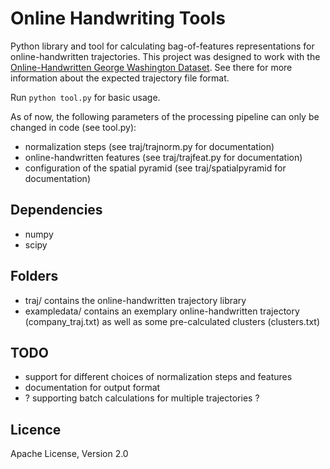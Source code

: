 # Online Handwriting Tools

Python library and tool for calculating bag-of-features representations for online-handwritten trajectories. This project was designed to work with the [Online-Handwritten George Washington Dataset]. See there for more information about the expected trajectory file format.

Run ```python tool.py``` for basic usage.

As of now, the following parameters of the processing pipeline can only be changed in code (see tool.py):
* normalization steps (see traj/trajnorm.py for documentation)
* online-handwritten features (see traj/trajfeat.py for documentation)
* configuration of the spatial pyramid (see traj/spatialpyramid for documentation)

## Dependencies
* numpy
* scipy

## Folders
* traj/ contains the online-handwritten trajectory library
* exampledata/ contains an exemplary online-handwritten trajectory (company_traj.txt) as well as some pre-calculated clusters (clusters.txt)

## TODO
* support for different choices of normalization steps and features
* documentation for output format
* ? supporting batch calculations for multiple trajectories ?

## Licence
Apache License, Version 2.0

[//]: #

   [Online-Handwritten George Washington Dataset]: <https://github.com/cwiep/gw-online-dataset>
